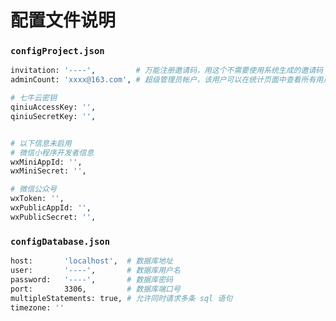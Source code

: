 # 配置文件说明

### `configProject.json`
```bash
invitation: '----',         # 万能注册邀请码，用这个不需要使用系统生成的邀请码
adminCount: 'xxxx@163.com', # 超级管理员帐户，该用户可以在统计页面中查看所有用户统计数据

# 七牛云密钥
qiniuAccessKey: '',
qiniuSecretKey: '',


# 以下信息未启用
# 微信小程序开发者信息
wxMiniAppId: '',
wxMiniSecret: '',

# 微信公众号
wxToken: '',
wxPublicAppId: '',
wxPublicSecret: '',
```

### `configDatabase.json`

```bash
host:       'localhost',  # 数据库地址
user:       '----',       # 数据库用户名
password:   '----',       # 数据库密码
port:       3306,         # 数据库端口号
multipleStatements: true, # 允许同时请求多条 sql 语句
timezone: ''

```
